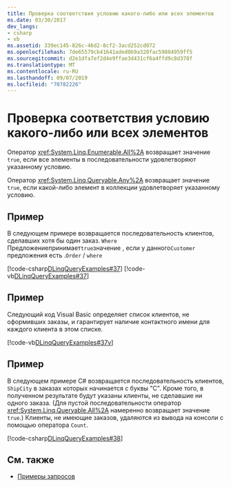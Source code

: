 ```yaml
---
title: Проверка соответствия условию какого-либо или всех элементов
ms.date: 03/30/2017
dev_langs:
- csharp
- vb
ms.assetid: 339ec145-826c-46d2-8cf2-3acd252cd072
ms.openlocfilehash: 7de65579cb41641aded0b9a320fac59804959ff5
ms.sourcegitcommit: d2e1dfa7ef2d4e9ffae3d431cf6a4ffd9c8d378f
ms.translationtype: MT
ms.contentlocale: ru-RU
ms.lasthandoff: 09/07/2019
ms.locfileid: "70782226"
---
```

# <a name="determine-if-any-or-all-elements-in-a-sequence-satisfy-a-condition"></a>Проверка соответствия условию какого-либо или всех элементов
Оператор <xref:System.Linq.Enumerable.All%2A> возвращает значение `true`, если все элементы в последовательности удовлетворяют указанному условию.  
  
 Оператор <xref:System.Linq.Queryable.Any%2A> возвращает значение `true`, если какой-либо элемент в коллекции удовлетворяет указанному условию.  
  
## <a name="example"></a>Пример  
 В следующем примере возвращается последовательность клиентов, сделавших хотя бы один заказ. `Where` Предложениепринимает`true`значение , если у данного`Customer` предложения есть .`Order` / `where`  
  
 [!code-csharp[DLinqQueryExamples#37](../../../../../../samples/snippets/csharp/VS_Snippets_Data/DLinqQueryExamples/cs/Program.cs#37)]
 [!code-vb[DLinqQueryExamples#37](../../../../../../samples/snippets/visualbasic/VS_Snippets_Data/DLinqQueryExamples/vb/Module1.vb#37)]  
  
## <a name="example"></a>Пример  
 Следующий код Visual Basic определяет список клиентов, не оформивших заказы, и гарантирует наличие контактного имени для каждого клиента в этом списке.  
  
 [!code-vb[DLinqQueryExamples#37v](../../../../../../samples/snippets/visualbasic/VS_Snippets_Data/DLinqQueryExamples/vb/Module1.vb#37v)]  
  
## <a name="example"></a>Пример  
 В следующем примере C# возвращается последовательность клиентов, `ShipCity` в заказах которых начинается с буквы "С". Кроме того, в полученном результате будут указаны клиенты, не сделавшие ни одного заказа. (Для пустой последовательности оператор <xref:System.Linq.Queryable.All%2A> намеренно возвращает значение `true`.) Клиенты, не имеющие заказов, удаляются из вывода на консоли с помощью оператора `Count`.  
  
 [!code-csharp[DLinqQueryExamples#38](../../../../../../samples/snippets/csharp/VS_Snippets_Data/DLinqQueryExamples/cs/Program.cs#38)]  
  
## <a name="see-also"></a>См. также

- [Примеры запросов](query-examples.md)
